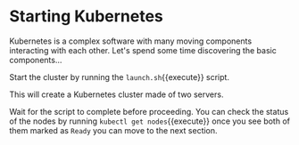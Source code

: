 # Starting Kubernetes

Kubernetes is a complex software with many moving components interacting
with each other. Let's spend some time discovering the basic components...

Start the cluster by running the `launch.sh`{{execute}} script.

This will create a Kubernetes cluster made of two servers.

Wait for the script to complete before proceeding. You can check the status of the nodes by running `kubectl get nodes`{{execute}} once you see both of them marked as `Ready` you can move to the next section.

